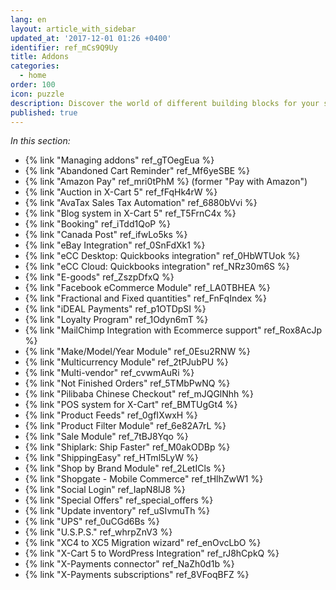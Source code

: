 ```yaml
---
lang: en
layout: article_with_sidebar
updated_at: '2017-12-01 01:26 +0400'
identifier: ref_mCs9Q9Uy
title: Addons
categories:
  - home
order: 100
icon: puzzle
description: Discover the world of different building blocks for your shop
published: true
---
```


_In this section:_

*   {% link "Managing addons" ref_gTOegEua %}
*   {% link "Abandoned Cart Reminder" ref_Mf6yeSBE %}
*   {% link "Amazon Pay" ref_mri0tPhM %} (former "Pay with Amazon")
*   {% link "Auction in X-Cart 5" ref_fFqHk4rW %}
*   {% link "AvaTax Sales Tax Automation" ref_6880bVvi %}
*   {% link "Blog system in X-Cart 5" ref_T5FrnC4x %}
*   {% link "Booking" ref_iTdd1QoP %}
*   {% link "Canada Post" ref_ifwLo5ks %}
*   {% link "eBay Integration" ref_0SnFdXk1 %}
*   {% link "eCC Desktop: Quickbooks integration" ref_0HbWTUok %}
*   {% link "eCC Cloud: Quickbooks integration" ref_NRz30m6S %}
*   {% link "E-goods" ref_ZszpDfxQ %}
*   {% link "Facebook eCommerce Module" ref_LA0TBHEA %}
*   {% link "Fractional and Fixed quantities" ref_FnFqIndex %}
*   {% link "iDEAL Payments" ref_p1OTDpSI %}
*   {% link "Loyalty Program" ref_1Odyn6mT %}
*   {% link "MailChimp Integration with Ecommerce support" ref_Rox8AcJp %}
*   {% link "Make/Model/Year Module" ref_0Esu2RNW %}
*   {% link "Multicurrency Module" ref_2tPJubPU %}
*   {% link "Multi-vendor" ref_cvwmAuRi %}
*   {% link "Not Finished Orders" ref_5TMbPwNQ %}
*   {% link "Pilibaba Chinese Checkout" ref_mJQGlNhh %}
*   {% link "POS system for X-Cart" ref_BMTUgGt4 %}
*   {% link "Product Feeds" ref_0gfIXwxH %}
*   {% link "Product Filter Module" ref_6e82A7rL %}
*   {% link "Sale Module" ref_7tBJ8Yqo %}
*   {% link "Shiplark: Ship Faster" ref_M0akODBp %}
*   {% link "ShippingEasy" ref_HTml5LyW %}
*   {% link "Shop by Brand Module" ref_2LetICls %}
*   {% link "Shopgate - Mobile Commerce" ref_tHlhZwW1 %}
*   {% link "Social Login" ref_IapN8lJ8 %}
*   {% link "Special Offers" ref_special_offers %}
*   {% link "Update inventory" ref_uSIvmuTh %}
*   {% link "UPS" ref_0uCGd6Bs %}
*   {% link "U.S.P.S." ref_whrpZnV3 %}
*   {% link "XC4 to XC5 Migration wizard" ref_enOvcLbO %}
*   {% link "X-Cart 5 to WordPress Integration" ref_rJ8hCpkQ %}
*   {% link "X-Payments connector" ref_NaZh0d1b %}
*   {% link "X-Payments subscriptions" ref_8VFoqBFZ %}
